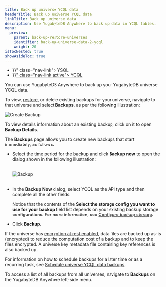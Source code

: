```yaml
---
title: Back up universe YCQL data
headerTitle: Back up universe YCQL data
linkTitle: Back up universe data
description: Use YugabyteDB Anywhere to back up data in YCQL tables.
menu:
  preview:
    parent: back-up-restore-universes
    identifier: back-up-universe-data-2-ycql
    weight: 20
isTocNested: true
showAsideToc: true
---
```


<ul class="nav nav-tabs-alt nav-tabs-yb">

  <li >
    <a href="{{< relref "./ysql.md" >}}" class="nav-link">
      <i class="icon-postgres" aria-hidden="true"></i>
      YSQL
    </a>
  </li>

  <li >
    <a href="{{< relref "./ycql.md" >}}" class="nav-link active">
      <i class="icon-cassandra" aria-hidden="true"></i>
      YCQL
    </a>
  </li>

</ul>

You can use YugabyteDB Anywhere to back up your YugabyteDB universe YCQL data.

To view, [restore](../../restore-universe-data/ycql/), or delete existing backups for your universe, navigate to that universe and select **Backups**, as per the following illustration:

![Create Backup](/images/yp/create-backup-new-1.png)

To view details information about an existing backup, click on it to open **Backup Details**.

The **Backups** page allows you to create new backups that start immediately, as follows: 

- Select the time period for the backup and click **Backup now** to open the dialog shown in the following illustration:<br><br>

  ![Backup](/images/yp/create-backup-new-3.png)<br><br>

- In the **Backup Now** dialog, select YCQL as the API type and then complete all the other fields.

  Notice that the contents of the **Select the storage config you want to use for your backup** field list depends on your existing backup storage configurations. For more information, see [Configure backup storage](../../configure-backup-storage/).

- Click **Backup**.

If the universe has [encryption at rest enabled](../../../security/enable-encryption-at-rest), data files are backed up as-is (encrypted) to reduce the computation cost of a backup and to keep the files encrypted. A universe key metadata file containing key references is also backed up.

For information on how to schedule backups for a later time or as a recurring task, see [Schedule universe YCQL data backups](../../schedule-data-backups/ycql/).

To access a list of all backups from all universes, navigate to **Backups** on the YugabyteDB Anywhere left-side menu.